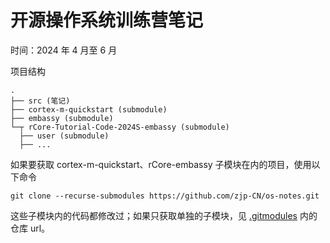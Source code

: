 # 开源操作系统训练营笔记

时间：2024 年 4 月至 6 月

项目结构

```text
.
├── src (笔记)
├── cortex-m-quickstart (submodule)
├── embassy (submodule)
└─┬ rCore-Tutorial-Code-2024S-embassy (submodule)
  ├── user (submodule)
  ├── ...                                             
```

如果要获取 cortex-m-quickstart、rCore-embassy 子模块在内的项目，使用以下命令

```console
git clone --recurse-submodules https://github.com/zjp-CN/os-notes.git
```

这些子模块内的代码都修改过；如果只获取单独的子模块，见 [.gitmodules](https://github.com/zjp-CN/os-notes/blob/main/.gitmodules) 内的仓库 url。
